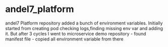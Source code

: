 # andel7_platform
andel7 Platform repository
added a bunch of environment variables.
Initially started from creating pod checking logs,finding missing env var and adding it.
But after 3 cycles I went to microservice demo repository - found manifest file - copied all environment variable from there
